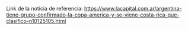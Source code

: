 Link de la noticia de referencia: https://www.lacapital.com.ar/argentina-tiene-grupo-confirmado-la-copa-america-y-se-viene-costa-rica-que-clasifico-n10125105.html